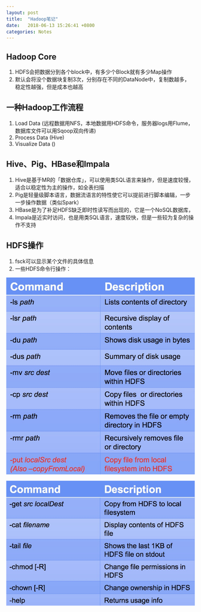 ```yaml
---
layout: post
title:  "Hadoop笔记"
date:   2018-06-13 15:26:41 +0800
categories: Notes
---
```


## Hadoop Core
1. HDFS会把数据分到各个block中，有多少个Block就有多少Map操作
2. 默认会将没个数据块复制3次，分别存在不同的DataNode中，复制数越多，稳定性越强，但是成本也越高

## 一种Hadoop工作流程
1. Load Data (远程数据用NFS，本地数据用HDFS命令，服务器logs用Flume，数据库文件可以用Sqoop双向传递)
2. Process Data (Hive)
3. Visualize Data ()

## Hive、Pig、HBase和Impala
1. Hive是基于MR的「数据仓库」，可以使用类SQL语言来操作，但是速度较慢，适合以稳定性为主的操作，如全表扫描
2. Pig是轻量级脚本语言，数据流语言的特性使它可以提前进行脚本编辑，一步一步操作数据（类似Spark）
3. HBase是为了补足HDFS缺乏即时性读写而出现的，它是一个NoSQL数据库，
4. Impala是近实时访问，也是用类SQL语言，速度较快，但是一些较为复杂的操作不支持

## HDFS操作
1. fsck可以显示某个文件的具体信息
2. 一些HDFS命令行操作：

![avatar](https://raw.githubusercontent.com/AndrewJau/Stock/master/HDFS_cmd_1.jpeg)

![avatar](https://raw.githubusercontent.com/AndrewJau/Stock/master/HDFS_cmd_2.jpeg)
